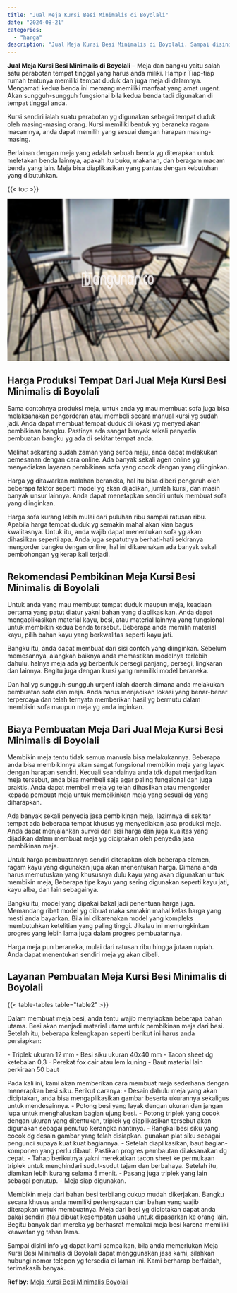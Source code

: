 ```yaml
---
title: "Jual Meja Kursi Besi Minimalis di Boyolali"
date: "2024-08-21"
categories: 
  - "harga"
description: "Jual Meja Kursi Besi Minimalis di Boyolali. Sampai disini info yg dapat kami sampaikan, bila anda memerlukan Meja Kursi Besi Minimalis di Boyolali dapat meng..."
---
```


**Jual Meja Kursi Besi Minimalis di Boyolali** – Meja dan bangku yaitu salah satu perabotan tempat tinggal yang harus anda miliki. Hampir Tiap-tiap rumah tentunya memiliki tempat duduk dan juga meja di dalamnya. Mengamati kedua benda ini memang memiliki manfaat yang amat urgent. Akan sungguh-sungguh fungsional bila kedua benda tadi digunakan di tempat tinggal anda.

Kursi sendiri ialah suatu perabotan yg digunakan sebagai tempat duduk oleh masing-masing orang. Kursi memiliki bentuk yg beraneka ragam macamnya, anda dapat memilih yang sesuai dengan harapan masing-masing.

Berlainan dengan meja yang adalah sebuah benda yg diterapkan untuk meletakan benda lainnya, apakah itu buku, makanan, dan beragam macam benda yang lain. Meja bisa diaplikasikan yang pantas dengan kebutuhan yang dibutuhkan.

{{< toc >}}

![Jual Meja Kursi Besi Minimalis di Boyolali](/images/jual-meja-besi-murah30.png)

## Harga Produksi Tempat Dari Jual Meja Kursi Besi Minimalis di Boyolali

Sama contohnya produksi meja, untuk anda yg mau membuat sofa juga bisa melaksanakan pengorderan atau membeli secara manual kursi yg sudah jadi. Anda dapat membuat tempat duduk di lokasi yg menyediakan pembikinan bangku. Pastinya ada sangat banyak sekali penyedia pembuatan bangku yg ada di sekitar tempat anda.

Melihat sekarang sudah zaman yang serba maju, anda dapat melakukan pemesanan dengan cara online. Ada banyak sekali agen online yg menyediakan layanan pembikinan sofa yang cocok dengan yang diinginkan.

Harga yg ditawarkan malahan beraneka, hal itu bisa diberi pengaruh oleh beberapa faktor seperti model yg akan dijadikan, jumlah kursi, dan masih banyak unsur lainnya. Anda dapat menetapkan sendiri untuk membuat sofa yang diinginkan.

Harga sofa kurang lebih mulai dari puluhan ribu sampai ratusan ribu. Apabila harga tempat duduk yg semakin mahal akan kian bagus kwalitasnya. Untuk itu, anda wajib dapat menentukan sofa yg akan dihasilkan seperti apa. Anda juga sepatutnya berhati-hati sekiranya mengorder bangku dengan online, hal ini dikarenakan ada banyak sekali pembohongan yg kerap kali terjadi.

## Rekomendasi Pembikinan Meja Kursi Besi Minimalis di Boyolali

Untuk anda yang mau membuat tempat duduk maupun meja, keadaan pertama yang patut diatur yakni bahan yang diaplikasikan. Anda dapat mengaplikasikan material kayu, besi, atau material lainnya yang fungsional untuk membikin kedua benda tersebut. Beberapa anda memilih material kayu, pilih bahan kayu yang berkwalitas seperti kayu jati.

Bangku itu, anda dapat membuat dari sisi contoh yang diinginkan. Sebelum memesannya, alangkah baiknya anda memastikan modelnya terlebih dahulu. halnya meja ada yg berbentuk persegi panjang, persegi, lingkaran dan lainnya. Begitu juga dengan kursi yang memiliki model beraneka.

Dan hal yg sungguh-sungguh urgent ialah daerah dimana anda melakukan pembuatan sofa dan meja. Anda harus menjadikan lokasi yang benar-benar terpercaya dan telah ternyata memberikan hasil yg bermutu dalam membikin sofa maupun meja yg anda inginkan.

## Biaya Pembuatan Meja Dari Jual Meja Kursi Besi Minimalis di Boyolali

Membikin meja tentu tidak semua manusia bisa melakukannya. Beberapa anda bisa membikinnya akan sangat fungsional membikin meja yang layak dengan harapan sendiri. Kecuali seandainya anda tdk dapat menjadikan meja tersebut, anda bisa membeli saja agar paling fungsional dan juga praktis. Anda dapat membeli meja yg telah dihasilkan atau mengorder kepada pembuat meja untuk membikinkan meja yang sesuai dg yang diharapkan.

Ada banyak sekali penyedia jasa pembikinan meja, lazimnya di sekitar tempat ada beberapa tempat khusus yg menyediakan jasa produksi meja. Anda dapat menjalankan survei dari sisi harga dan juga kualitas yang dijadikan dalam membuat meja yg diciptakan oleh penyedia jasa pembikinan meja.

Untuk harga pembuatannya sendiri ditetapkan oleh beberapa elemen, ragam kayu yang digunakan juga akan menentukan harga. Dimana anda harus memutuskan yang khususnya dulu kayu yang akan digunakan untuk membikin meja, Beberapa tipe kayu yang sering digunakan seperti kayu jati, kayu alba, dan lain sebagainya.

Bangku itu, model yang dipakai bakal jadi penentuan harga juga. Memandang ribet model yg dibuat maka semakin mahal kelas harga yang mesti anda bayarkan. Bila ini dikarenakan model yang kompleks membutuhkan ketelitian yang paling tinggi. Jikalau ini memungkinkan progres yang lebih lama juga dalam progres pembuatannya.

Harga meja pun beraneka, mulai dari ratusan ribu hingga jutaan rupiah. Anda dapat menentukan sendiri meja yg akan dibeli.

## Layanan Pembuatan Meja Kursi Besi Minimalis di Boyolali

{{< table-tables table="table2" >}}

Dalam membuat meja besi, anda tentu wajib menyiapkan beberapa bahan utama. Besi akan menjadi material utama untuk pembikinan meja dari besi. Setelah itu, beberapa kelengkapan seperti berikut ini harus anda persiapkan:

\- Triplek ukuran 12 mm - Besi siku ukuran 40x40 mm - Tacon sheet dg ketebalan 0,3 - Perekat fox cair atau lem kuning - Baut material lain perkiraan 50 baut

Pada kali ini, kami akan memberikan cara membuat meja sederhana dengan menerapkan besi siku. Berikut caranya: - Desain dahulu meja yang akan diciptakan, anda bisa mengaplikasikan gambar beserta ukurannya sekaligus untuk mendesainnya. - Potong besi yang layak dengan ukuran dan jangan lupa untuk menghaluskan bagian ujung besi. - Potong triplek yang cocok dengan ukuran yang ditentukan, triplek yg diaplikasikan tersebut akan digunakan sebagai penutup kerangka nantinya. - Rangkai besi siku yang cocok dg desain gambar yang telah disiapkan. gunakan plat siku sebagai pengunci supaya kuat kuat bagiannya. - Setelah diaplikasikan, baut bagian-komponen yang perlu dibaut. Pastikan progres pembautan dilaksanakan dg cepat. - Tahap berikutnya yakni merekatkan tacon sheet ke permukaan triplek untuk menghindari sudut-sudut tajam dan berbahaya. Setelah itu, diamkan lebih kurang selama 5 menit. - Pasang juga triplek yang lain sebagai penutup. - Meja siap digunakan.

Membikin meja dari bahan besi terbilang cukup mudah dikerjakan. Bangku secara khusus anda memiliki perlengkapan dan bahan yang wajib diterapkan untuk membuatnya. Meja dari besi yg diciptakan dapat anda pakai sendiri atau dibuat kesempatan usaha untuk dipasarkan ke orang lain. Begitu banyak dari mereka yg berhasrat memakai meja besi karena memiliki keawetan yg tahan lama.

Sampai disini info yg dapat kami sampaikan, bila anda memerlukan Meja Kursi Besi Minimalis di Boyolali dapat menggunakan jasa kami, silahkan hubungi nomor telepon yg tersedia di laman ini. Kami berharap berfaidah, terimakasih banyak.

**Ref by:** [Meja Kursi Besi Minimalis Boyolali](https://id.wikipedia.org/wiki/Meja)
